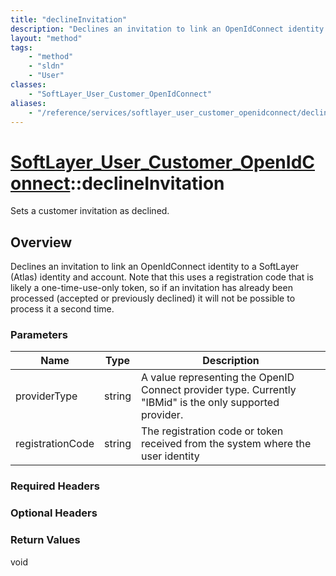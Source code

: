 ```yaml
---
title: "declineInvitation"
description: "Declines an invitation to link an OpenIdConnect identity to a SoftLayer (Atlas) identity and account. Note that this use... "
layout: "method"
tags:
    - "method"
    - "sldn"
    - "User"
classes:
    - "SoftLayer_User_Customer_OpenIdConnect"
aliases:
    - "/reference/services/softlayer_user_customer_openidconnect/declineInvitation"
---
```

# [SoftLayer_User_Customer_OpenIdConnect](/reference/services/SoftLayer_User_Customer_OpenIdConnect)::declineInvitation

Sets a customer invitation as declined.


## Overview 
Declines an invitation to link an OpenIdConnect identity to a SoftLayer (Atlas) identity and account. Note that this uses a registration code that is likely a one-time-use-only token, so if an invitation has already been processed (accepted or previously declined) it will not be possible to process it a second time. 

### Parameters 
|Name | Type | Description |
| --- | --- | --- |
|providerType| string| A value representing the OpenID Connect provider type. Currently "IBMid" is the only supported provider.|
|registrationCode| string| The registration code or token received from the system where the user identity|


### Required Headers

### Optional Headers

### Return Values
void

